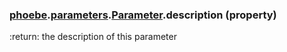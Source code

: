 ### [phoebe](phoebe.md).[parameters](phoebe.parameters.md).[Parameter](phoebe.parameters.Parameter.md).description (property)




:return: the description of this parameter


